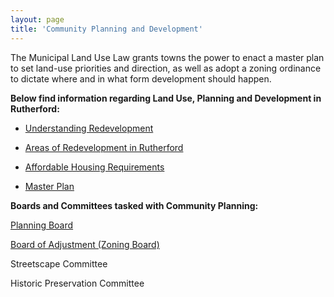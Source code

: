 ```yaml
---
layout: page
title: 'Community Planning and Development'
---
```


The Municipal Land Use Law grants towns the power to enact a master plan to set land-use priorities and direction, as well as adopt a zoning ordinance to dictate where and in what form development should happen.

**Below find information regarding Land Use, Planning and Development in Rutherford:** 


- [Understanding Redevelopment](./understanding-redevelopment/)

- [Areas of Redevelopment in Rutherford](./areas-of-redevelopment/)

- [Affordable Housing Requirements](./affordable-housing/)

- [Master Plan](/committees/planning-board/master-plan/)

**Boards and Committees tasked with Community Planning:** 

[Planning Board](/committees/planning-board/)

[Board of Adjustment (Zoning Board)](/committees/board-of-adjustment/)

Streetscape Committee

Historic Preservation Committee






